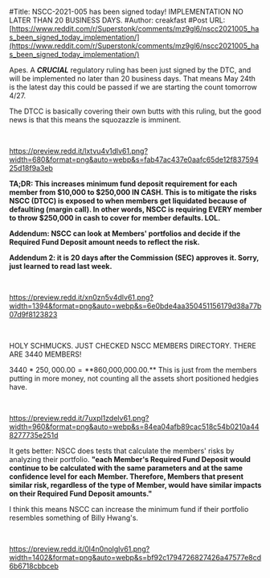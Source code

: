 #Title: NSCC-2021-005 has been signed today! IMPLEMENTATION NO LATER THAN 20 BUSINESS DAYS.
#Author: creakfast
#Post URL: [https://www.reddit.com/r/Superstonk/comments/mz9gl6/nscc2021005_has_been_signed_today_implementation/](https://www.reddit.com/r/Superstonk/comments/mz9gl6/nscc2021005_has_been_signed_today_implementation/)


Apes. A ***CRUCIAL*** regulatory ruling has been just signed by the DTC, and will be implemented no later than 20 business days. That means May 24th is the latest day this could be passed if we are starting the count tomorrow 4/27.

The DTCC is basically covering their own butts with this ruling, but the good news is that this means the squozazzle is imminent.

&#x200B;

https://preview.redd.it/lxtvu4v1dlv61.png?width=680&format=png&auto=webp&s=fab47ac437e0aafc65de12f83759425d18f9a3eb

**TA;DR: This increases minimum fund deposit requirement for each member from $10,000 to $250,000 IN CASH. This is to mitigate the risks NSCC (DTCC) is exposed to when members get liquidated because of defaulting (margin call). In other words, NSCC is requiring EVERY member to throw $250,000 in cash to cover for member defaults. LOL.**

**Addendum: NSCC can look at Members' portfolios and decide if the Required Fund Deposit amount needs to reflect the risk.** 

**Addendum 2: it is 20 days after the Commission (SEC) approves it. Sorry, just learned to read last week.**

&#x200B;

https://preview.redd.it/xn0zn5v4dlv61.png?width=1394&format=png&auto=webp&s=6e0bde4aa350451156179d38a77b07d9f8123823

&#x200B;

HOLY SCHMUCKS. JUST CHECKED NSCC MEMBERS DIRECTORY. THERE ARE 3440 MEMBERS!

3440 \* $250,000.00 = **$860,000,000.00.** This is just from the members putting in more money, not counting all the assets short positioned hedgies have.

&#x200B;

https://preview.redd.it/7uxpl1zdelv61.png?width=960&format=png&auto=webp&s=84ea04afb89cac518c54b0210a448277735e251d

It gets better: NSCC does tests that calculate the members' risks by analyzing their portfolio. **"each Member's Required Fund Deposit would continue to be calculated with the same parameters and at the same confidence level for each Member. Therefore, Members that present similar risk, regardless of the type of Member, would have similar impacts on their Required Fund Deposit amounts."**

I think this means NSCC can increase the minimum fund if their portfolio resembles something of Billy Hwang's.

&#x200B;

https://preview.redd.it/0l4n0nolglv61.png?width=1402&format=png&auto=webp&s=bf92c1794726827426a47577e8cd6b6718cbbceb